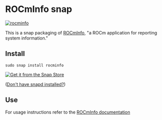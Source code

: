 # ROCmInfo snap

[![rocminfo](https://snapcraft.io/rocminfo/badge.svg)](https://snapcraft.io/rocminfo)

This is a snap packaging of [ROCmInfo](https://github.com/ROCm/rocminfo), "a
ROCm application for reporting system information."

## Install

```shell
sudo snap install rocminfo
```

[![Get it from the Snap Store](https://snapcraft.io/en/dark/install.svg)](https://snapcraft.io/rocminfo)

([Don't have snapd installed?](https://snapcraft.io/docs/core/install))

## Use

For usage instructions refer to the
[ROCmInfo documentation](https://rocm.docs.amd.com/projects/rocminfo/en/latest/)
